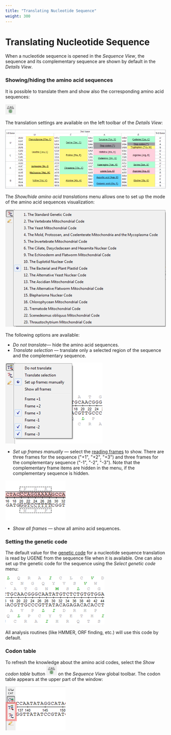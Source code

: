 ```yaml
---
title: "Translating Nucleotide Sequence"
weight: 300
---
```



# Translating Nucleotide Sequence

When a nucleotide sequence is opened in the _Sequence View_, the sequence and its complementary sequence are shown by default in the _Details View_.

### Showing/hiding the amino acid sequences

It is possible to translate them and show also the corresponding amino acid sequences:


![](/images/65929396/65929397.png)

The translation settings are available on the left toolbar of the _Details View_:


![](/images/65929396/65929398.png)

The _Show/hide amino acid translations_ menu allows one to set up the mode of the amino acid sequences visualization:


![](/images/65929396/65929399.png)



The following options are available:

*   _Do not translate_— hide the amino acid sequences.
*   _Translate selection_ — translate only a selected region of the sequence and the complementary sequence.




![](/images/65929396/65929400.png)

*   _Set up frames manually_ — select the [reading frames](https://en.wikipedia.org/wiki/Reading_frame) to show. There are three frames for the sequence ("+1", "+2", "+3") and three frames for the complementary sequence ("-1", "-2", "-3"). Note that the complementary frame items are hidden in the menu, if the complementary sequence is hidden.




![](/images/65929396/65929401.png)

*   _Show all frames —_ show all amino acid sequences.

### Setting the genetic code

The default value for the [genetic code](https://www.ncbi.nlm.nih.gov/Taxonomy/Utils/wprintgc.cgi) for a nucleotide sequence translation is read by UGENE from the sequence file when it is available. One can also set up the genetic code for the sequence using the _Select genetic code_ menu:


![](/images/65929396/65929402.png)

All analysis routines (like HMMER, ORF finding, etc.) will use this code by default.

### Codon table

To refresh the knowledge about the amino acid codes, select the _Show codon table_ button ![](/images/65929396/65929397.png) on the _Sequence View_ global toolbar. The codon table appears at the upper part of the window:


![](/images/65929396/65929403.png)
